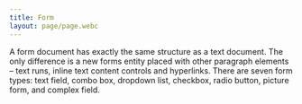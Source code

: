 ```yaml
---
title: Form
layout: page/page.webc
---
```

A form document has exactly the same structure as a text document. The only difference is a new forms entity placed with other paragraph elements – text runs, inline text content controls and hyperlinks. There are seven form types: text field, combo box, dropdown list, checkbox, radio button, picture form, and complex field.
